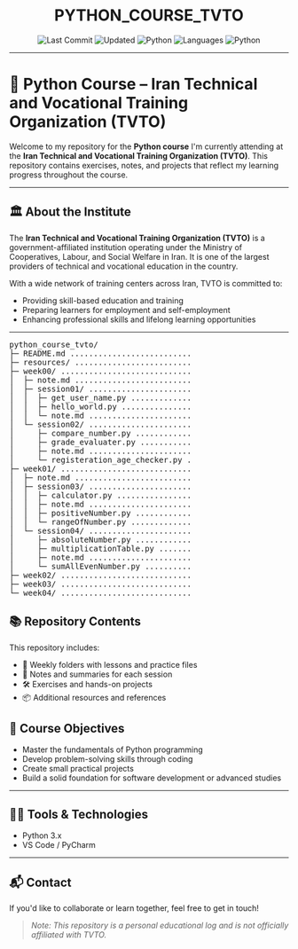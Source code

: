<div align="center">

# PYTHON_COURSE_TVTO

![Last Commit](https://img.shields.io/github/last-commit/ox0sara/python_course_tvto)
![Updated](https://img.shields.io/badge/last-thursday-blue)
![Python](https://img.shields.io/badge/python-100%25-blue)
![Languages](https://img.shields.io/badge/languages-1-inactive)
![Python](https://img.shields.io/badge/-Python-3776AB?style=flat&logo=python&logoColor=white)

</div>

---

# 🐍 Python Course – Iran Technical and Vocational Training Organization (TVTO)

Welcome to my repository for the **Python course** I'm currently attending at the **Iran Technical and Vocational Training Organization (TVTO)**. This repository contains exercises, notes, and projects that reflect my learning progress throughout the course.

---

## 🏛️ About the Institute

The **Iran Technical and Vocational Training Organization (TVTO)** is a government-affiliated institution operating under the Ministry of Cooperatives, Labour, and Social Welfare in Iran. It is one of the largest providers of technical and vocational education in the country.

With a wide network of training centers across Iran, TVTO is committed to:
- Providing skill-based education and training  
- Preparing learners for employment and self-employment  
- Enhancing professional skills and lifelong learning opportunities

---

<!-- DIRSTRUCTURE_START_MARKER -->
<pre>
python_course_tvto/
├─ README.md .......................... 
├─ resources/ ......................... 
├─ week00/ ............................ 
│  ├─ note.md ......................... 
│  ├─ session01/ ...................... 
│  │  ├─ get_user_name.py ............. 
│  │  ├─ hello_world.py ............... 
│  │  └─ note.md ...................... 
│  └─ session02/ ...................... 
│     ├─ compare_number.py ............ 
│     ├─ grade_evaluater.py ........... 
│     ├─ note.md ...................... 
│     └─ registeration_age_checker.py . 
├─ week01/ ............................ 
│  ├─ note.md ......................... 
│  ├─ session03/ ...................... 
│  │  ├─ calculator.py ................ 
│  │  ├─ note.md ...................... 
│  │  ├─ positiveNumber.py ............ 
│  │  └─ rangeOfNumber.py ............. 
│  └─ session04/ ...................... 
│     ├─ absoluteNumber.py ............ 
│     ├─ multiplicationTable.py ....... 
│     ├─ note.md ...................... 
│     └─ sumAllEvenNumber.py .......... 
├─ week02/ ............................ 
├─ week03/ ............................ 
└─ week04/ ............................ 
</pre>
<!-- DIRSTRUCTURE_END_MARKER -->


## 📚 Repository Contents

This repository includes:
- 📅 Weekly folders with lessons and practice files  
- 🧠 Notes and summaries for each session  
- 🛠️ Exercises and hands-on projects  
- 📦 Additional resources and references



## 🎯 Course Objectives

- Master the fundamentals of Python programming  
- Develop problem-solving skills through coding  
- Create small practical projects  
- Build a solid foundation for software development or advanced studies

---

## 🧑‍💻 Tools & Technologies

- Python 3.x  
- VS Code / PyCharm  

---

## 📬 Contact

If you'd like to collaborate or learn together, feel free to get in touch!

> _Note: This repository is a personal educational log and is not officially affiliated with TVTO._
